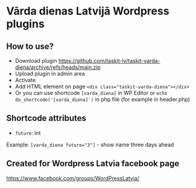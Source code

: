 # Vārda dienas Latvijā Wordpress plugins

## How to use?
- Download plugin https://github.com/taskit-lv/taskit-varda-diena/archive/refs/heads/main.zip
- Upload plugin in admin area
- Activate
- Add HTML element on page `<div class="taskit-varda-diena"></div>`
- Or you can use shortcode `[varda_diena]` in WP Editor or `echo do_shortcode('[varda_diena]')` in php file (for example in header.php)

## Shortcode attributes
- `future`: int

Example: `[varda_diena future="3"]` - show name three days ahead

## Created for Wordpress Latvia facebook page

https://www.facebook.com/groups/WordPressLatvia/